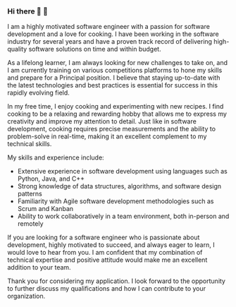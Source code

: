 ### Hi there 👋 🍷

I am a highly motivated software engineer with a passion for software development and a love for cooking. I have been working in the software industry for several years and have a proven track record of delivering high-quality software solutions on time and within budget.

As a lifelong learner, I am always looking for new challenges to take on, and I am currently training on various competitions platforms to hone my skills and prepare for a Principal position. I believe that staying up-to-date with the latest technologies and best practices is essential for success in this rapidly evolving field.

In my free time, I enjoy cooking and experimenting with new recipes. I find cooking to be a relaxing and rewarding hobby that allows me to express my creativity and improve my attention to detail. Just like in software development, cooking requires precise measurements and the ability to problem-solve in real-time, making it an excellent complement to my technical skills.

My skills and experience include:
 - Extensive experience in software development using languages such as Python, Java, and C++
 - Strong knowledge of data structures, algorithms, and software design patterns
 - Familiarity with Agile software development methodologies such as Scrum and Kanban
 - Ability to work collaboratively in a team environment, both in-person and remotely

If you are looking for a software engineer who is passionate about development, highly motivated to succeed, and always eager to learn, I would love to hear from you. I am confident that my combination of technical expertise and positive attitude would make me an excellent addition to your team.

Thank you for considering my application. I look forward to the opportunity to further discuss my qualifications and how I can contribute to your organization.

<!--
**levan-japaridze/levan-japaridze** is a ✨ _special_ ✨ repository because its `README.md` (this file) appears on your GitHub profile.

Here are some ideas to get you started:

- 🔭 I’m currently working on ...
- 🌱 I’m currently learning ...
- 👯 I’m looking to collaborate on ...
- 🤔 I’m looking for help with ...
- 💬 Ask me about ...
- 📫 How to reach me: ...
- 😄 Pronouns: ...
- ⚡ Fun fact: ...
-->
